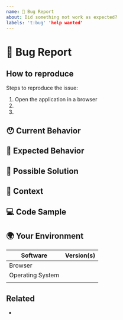 ```yaml
---
name: 🐛 Bug Report
about: Did something not work as expected?
labels: 't:bug' 'help wanted'
---
```

<!---
Thanks for filing an issue 😄! Before you submit, please read the following:
Search open/closed issues before submitting since someone might have asked the same thing before!
Please provide a clear and concise description of what the bug is. Include screenshots if needed.
Please test using the latest version of the application to make sure the issue has not already been fixed.
-->

# 🐛 Bug Report
<!--- Provide a general summary of the issue here -->


## How to reproduce

Steps to reproduce the issue:

 1. Open the application in a browser
 2.
 3.


## 😯 Current Behavior
<!--- Tell us what happens currently. Include the full error message and stack trace if any. -->


## 🤔 Expected Behavior
<!--- Tell us what should happen instead -->


## 💁 Possible Solution
<!--- Suggest why this happens, propose a fix -->


## 🔦 Context
<!--- How has this issue affected you? What are you trying to accomplish? -->


## 💻 Code Sample
<!-- Please provide a code repository, gist, code snippet or sample files to reproduce the issue -->


## 🌍 Your Environment
<!--- Include as many relevant details about the environment you experienced the bug in -->

| Software         | Version(s) |
| ---------------- | ---------- |
| Browser          |
| Operating System |
|                  |

## Related
<!--- list related issues, PRs, external links etc -->
 -
